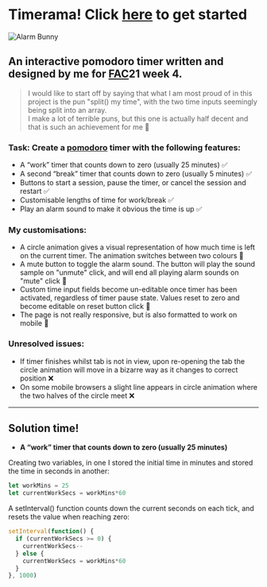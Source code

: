 # Timerama! Click [here](https://fac21.github.io/tiarama-pomodoro-timer/) to get started
![Alarm Bunny](https://media.giphy.com/media/dxazgU2qkP9zctSjUx/giphy.gif)

## An interactive pomodoro timer written and designed by me for [FAC](https://www.foundersandcoders.com/)21 week 4.

> I would like to start off by saying that what I am most proud of in this project is the pun "split() my time", with the two time inputs seemingly being split into an array.  
> I make a lot of terrible puns, but this one is actually half decent and that is such an achievement for me :sparkler:

### Task: Create a [pomodoro](https://en.wikipedia.org/wiki/Pomodoro_Technique) timer with the following features: 
- A “work” timer that counts down to zero (usually 25 minutes) :white_check_mark:
- A second “break” timer that counts down to zero (usually 5 minutes) :white_check_mark:
- Buttons to start a session, pause the timer, or cancel the session and restart :white_check_mark:
- Customisable lengths of time for work/break :white_check_mark:
- Play an alarm sound to make it obvious the time is up :white_check_mark:

### My customisations:
- A circle animation gives a visual representation of how much time is left on the current timer. The animation switches between two colours :tada:
- A mute button to toggle the alarm sound. The button will play the sound sample on "unmute" click, and will end all playing alarm sounds on "mute" click :tada:
- Custom time input fields become un-editable once timer has been activated, regardless of timer pause state. Values reset to zero and become editable on reset button click :tada:
- The page is not really responsive, but is also formatted to work on mobile :tada:

### Unresolved issues:
- If timer finishes whilst tab is not in view, upon re-opening the tab the circle animation will move in a bizarre way as it changes to correct position :x:
- On some mobile browsers a slight line appears in circle animation where the two halves of the circle meet :x:

___

## Solution time!

- **A “work” timer that counts down to zero (usually 25 minutes)**  

Creating two variables, in one I stored the initial time in minutes and stored the time in seconds in another:  
```javascript
let workMins = 25   
let currentWorkSecs = workMins*60
```
A setInterval() function counts down the current seconds on each tick, and resets the value when reaching zero:
```javascript
setInterval(function() {
  if (currentWorkSecs >= 0) {
    currentWorkSecs--
  } else {
    currentWorkSecs = workMins*60
  } 
}, 1000)
```
